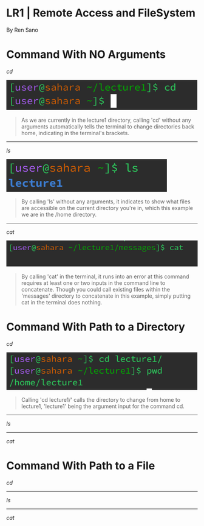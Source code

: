 # **LR1 | Remote Access and FileSystem**

By Ren Sano

# **Command With NO Arguments**

*cd*

  ![Image](cdnoarg.png)
 > As we are currently in the lecture1 directory, calling 'cd' without any arguments automatically tells the terminal to change directories back home, indicating in the terminal's brackets.
---
*ls*

 ![Image](noarg.png)
> By calling 'ls' without any arguments, it indicates to show what files are accessible on the current directory you're in, which this example we are in the /home directory.
---
*cat*

![Image](catnoarg.png)
> By calling 'cat' in the terminal, it runs into an error at this command requires at least one or two inputs in the command line to concatenate. Though you could call existing files within the 'messages' directory to concatenate in this example, simply putting cat in the terminal does nothing. 

# **Command With Path to a Directory**

*cd*

  ![image](direct.png)
> Calling 'cd lecture1/' calls the directory to change from home to lecture1, 'lecture1' being the argument input for the command cd.
---
*ls*

---
*cat*

# **Command With Path to a File**

*cd*

---
*ls*

---
*cat*

